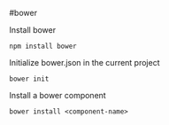 #bower

Install bower

    npm install bower

Initialize bower.json in the current project

    bower init
    
Install a bower component

    bower install <component-name>

